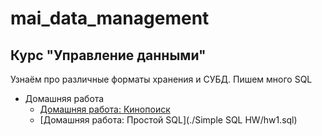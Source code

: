 # mai_data_management

## Курс "Управление данными"

Узнаём про различные форматы хранения и СУБД. Пишем много SQL
* Домашняя работа
    * [Домашняя работа: Кинопоиск](./1_films2content.sql)
    * [Домашняя работа: Простой SQL](./Simple SQL HW/hw1.sql)
